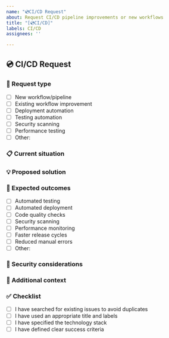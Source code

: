 ```yaml
---
name: "💿CI/CD Request"
about: Request CI/CD pipeline improvements or new workflows
title: "[💿CI/CD]"
labels: CI/CD
assignees: ''

---
```


## 💿 CI/CD Request

### 🚀 Request type

<!-- What type of CI/CD improvement are you requesting? -->

- [ ] New workflow/pipeline
- [ ] Existing workflow improvement
- [ ] Deployment automation
- [ ] Testing automation
- [ ] Security scanning
- [ ] Performance testing
- [ ] Other:

### 📋 Current situation

<!-- Describe the current CI/CD setup or lack thereof -->

### 💡 Proposed solution

<!-- Describe what you want to implement or improve -->

### 🎯 Expected outcomes

<!-- What should this CI/CD implementation achieve? -->

- [ ] Automated testing
- [ ] Automated deployment
- [ ] Code quality checks
- [ ] Security scanning
- [ ] Performance monitoring
- [ ] Faster release cycles
- [ ] Reduced manual errors
- [ ] Other:

### 🔐 Security considerations

<!-- Any security requirements or concerns? -->

### 📎 Additional context

<!-- Add any other context, diagrams, or references -->

### ✅ Checklist

- [ ] I have searched for existing issues to avoid duplicates
- [ ] I have used an appropriate title and labels
- [ ] I have specified the technology stack
- [ ] I have defined clear success criteria